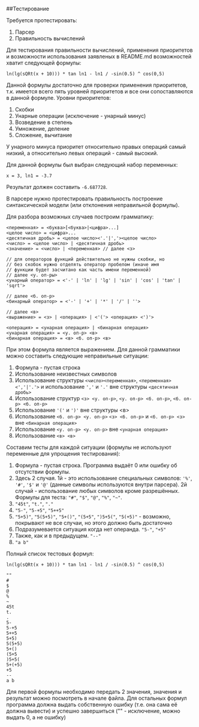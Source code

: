 ##Тестирование

Требуется протестировать:

1. Парсер
2. Правильность вычислений

Для тестирования правильности вычислений, применения приоритетов  и возможности использования заявленых в README.md возможностей хватит следующей формулы: 

	ln(lg(sQRt(x + 10))) * tan ln1 - ln1 / -sin(0.5) ^ cos(0,5)

Данной формулы достаточно для проверки применения приоритетов, т.к. имеется всего пять уровней приоритетов и все они сопоставляются в данной формуле. Уровни приоритетов:

1. Скобки
2. Унарные операции (исключение - унарный минус)
3. Возведение в степень
4. Умножение, деление
5. Сложение, вычитание 

У унарного минуса приоритет относительно правых операций самый низкий, а относительно левых операций - самый высокий.

Для данной формулы был выбран следующий набор переменных:

	x = 3, ln1 = -3.7

Результат должен составить `-6.687728`.

В парсере нужно протестировать правильность построение синтаксической модели (или отклонения неправильной формулы).

Для разбора возможных случаев построим грамматику:

	<переменная> = <буква>[<буква>|<цифра>...]
	<целое число> = <цифра>...
	<десятичная дробь> = <целое число><'.'|','><целое число>
	<число> = <целое число> | <десятичная дробь>
	<значение> = <число> | <переменная> // далее <з>

	// для операторов функций действительно не нужны скобки, но
	// без скобок нужно отделять оператор пробелом (иначе имя
	// функции будет засчитано как часть имени переменной)
	// далее <у. оп-ры>
	<унарный оператор> = <'-' | 'ln' | 'lg' | 'sin' | 'cos' | 'tan' | 'sqrt'>
	
	// далее <б. оп-р>
	<бинарный оператор> = <'-' | '+' | '*' | '/' | ''>

	// далее <в>
	<выражение> = <з> | <операция> | <'('> <операция> <')'>

	<операция> = <унарная операция> | <бинарная операция>
	<унарная операция> = <у. оп-р> <в>
	<бинарная операция> = <в> <б. оп-р> <в>


При этом формула является выражением. Для данной грамматики можно составить следующие неправильные ситуации:

 1. Формула - пустая строка
 2. Использование неизвестных символов
 3. Использование структуры `<число><переменная>`, `<переменная><','|'.'>` и использование `','` и `'.'` вне структуры `<десятичная дробь>`
 4. Использование структур `<з> <у. оп-р>`, `<у. оп-р> <б. оп-р>`, `<б. оп-р> <б. оп-р>`
 5. Использование `'('` и `')'` вне структуры <в>
 6. Использование `<б. оп-р> <у. оп-р>` `<з> <б. оп-р>` и `<б. оп-р> <з>` вне `<бинарная операция>`
 7. Использование `<у. оп-р> <у. оп-р>` вне `<унарная операция>`
 8. Использование `<в> <в>`

Составим тесты для каждой ситуации (формулы не используют переменные для упрощения тестирования):

1. Формула - пустая строка. Программа выдаёт 0 или ошибку об отсутствии формулы.
2. Здесь 2 случая. 1й - это использование специальных символов: `'%'`, `'#'`, `'$'` и `'@'` (данные символы используются внутри парсера). 2й случай - использование любых символов кроме разрешённых. Формулы для теста: `"#"`, `"$"`, `"@"`, `"%"`, `"~"`.
3.  `"45t"`, `"t."`, `"."`
4.  `"5-"`, `"5-+5"`, `"5++5"`
5.  `"5+5)"`, `"5(5+5)"`, `"5+()"`, `"(5+5"`, `")5+5("`, `"5(+5)"` - возможно, покрывают не все случаи, но этого должно быть достаточно
6.  Подразумевается ситуация когда нет операнда. `"5-"`, `"+5"`
7.  Также, как и в предыдущем. `"--"`
8.  `"a b"`

Полный список тестовых формул:

	ln(lg(sQRt(x + 10))) * tan ln1 - ln1 / -sin(0.5) ^ cos(0,5)
	
	""
	#
	$
	@
	%
	~
	45t
	t.
	.
	5-
	5-+5
	5++5
	5+5)
	5(5+5)
	5+()
	(5+5
	)5+5(
	5+(+5)
	+5
	--
	a b

Для первой формулы необходимо передать 2 значения, значения и результат можно посмотреть в начале файла. Для остальных формул программа должна выдать собственную ошибку (т.е. она сама её должна вывести) и успешно завершиться ("" - исключение, можно выдать 0, а не ошибку)